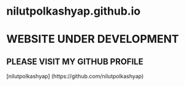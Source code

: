 # nilutpolkashyap.github.io

<h1> WEBSITE UNDER DEVELOPMENT </h1>

<H2> PLEASE VISIT MY GITHUB PROFILE</H2>
 [nilutpolkashyap] (https://github.com/nilutpolkashyap)

<!-- ![Jokes Card](https://readme-jokes.vercel.app/api) -->


<!-- ![](https://komarev.com/ghpvc/?username=nilutpolkashyap) -->
